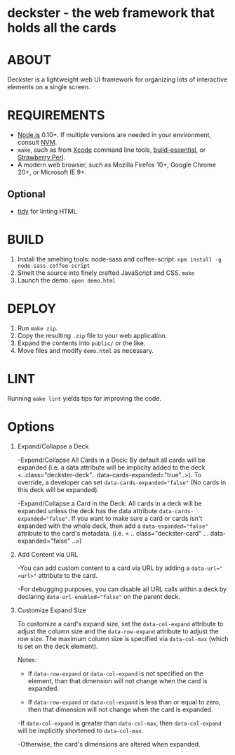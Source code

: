 # deckster - the web framework that holds all the cards

# ABOUT

Deckster is a lightweight web UI framework for organizing lots of interactive elements on a single screen.

# REQUIREMENTS

* [Node.js](http://nodejs.org/) 0.10+. If multiple versions are needed in your environment, consult [NVM](https://github.com/creationix/nvm).
* `make`, such as from [Xcode](https://developer.apple.com/xcode/) command line tools, [build-essential](http://packages.ubuntu.com/search?keywords=build-essential), or [Strawberry Perl](http://chocolatey.org/packages/StrawberryPerl).
* A modern web browser, such as Mozilla Firefox 10+, Google Chrome 20+, or Microsoft IE 9+.

## Optional

* [tidy](http://tidy.sourceforge.net/) for linting HTML

# BUILD

1. Install the smelting tools: node-sass and coffee-script. `npm install -g node-sass coffee-script`
2. Smelt the source into finely crafted JavaScript and CSS. `make`
3. Launch the demo. `open demo.html`

# DEPLOY

1. Run `make zip`.
2. Copy the resulting `.zip` file to your web application.
3. Expand the contents into `public/` or the like.
4. Move files and modify `demo.html` as necessary.

# LINT

Running `make lint` yields tips for improving the code.

# Options

1. Expand/Collapse a Deck
	  
   -Expand/Collapse All Cards in a Deck:
   	By default all cards will be expanded (i.e. a data attribute will be implicity added to the deck <..class="deckster-deck".. data-cards-expanded="true"..>). To override, a developer can set `data-cards-expanded="false"` (No cards in this deck will be expanded).
   
   -Expand/Collapse a Card in the Deck:
   	All cards in a deck will be expanded unless the deck has the data attribute `data-cards-expanded="false"`. If you want to make sure a card or cards isn't expanded with the whole deck, then add a `data-expanded="false"` attribute to the card's metadata. (i.e. < .. class="deckster-card" ... data-expanded="false" ..>)

2. Add Content via URL
	
	-You can add custom content to a card via URL by adding a `data-url="<url>"` attribute to the card.
	
	-For debugging purposes, you can disable all URL calls within a deck by declaring `data-url-enabled="false"` on the parent deck.

3. Customize Expand Size

	To customize a card's expand size, set the `data-col-expand` attribute to adjust the column size and the `data-row-expand` attribute to adjust the row size. The maximum column size is specified via `data-col-max` (which is set on the deck element).

	Notes:
	
	- If `data-row-expand` or `data-col-expand` is not specified on the element, than that dimension will not change when the card is expanded.
	
	- If `data-row-expand` or `data-col-expand` is less than or equal to zero, then that dimension will not change when the card is expanded. 
	
	-If `data-col-expand` is greater than `data-col-max`, then `data-col-expand` will be implicitly shortened to `data-col-max`.
	
	-Otherwise, the card's dimensions are altered when expanded.
